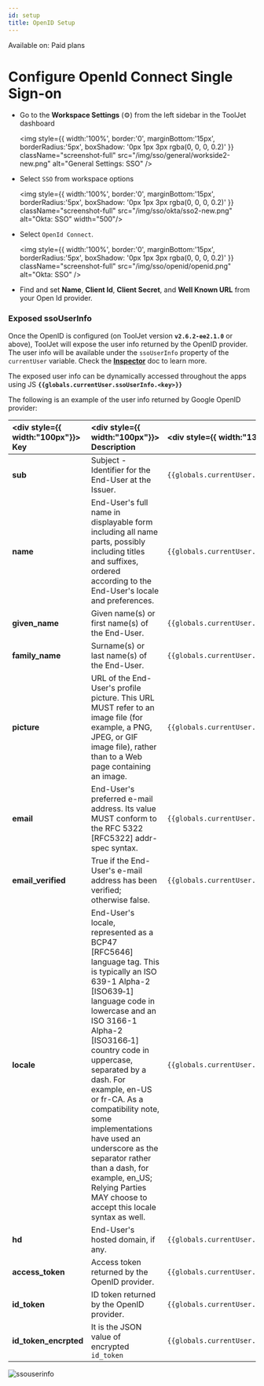 ```yaml
---
id: setup
title: OpenID Setup
---
```


<div className='badge badge--primary heading-badge'>Available on: Paid plans</div>

# Configure OpenId Connect Single Sign-on


- Go to the **Workspace Settings** (⚙️) from the left sidebar in the ToolJet dashboard
  <div style={{textAlign: 'center'}}>

  <img style={{ width:'100%', border:'0', marginBottom:'15px', borderRadius:'5px', boxShadow: '0px 1px 3px rgba(0, 0, 0, 0.2)' }} className="screenshot-full" src="/img/sso/general/workside2-new.png" alt="General Settings: SSO" />

  </div>

- Select `SSO` from workspace options
  <div style={{textAlign: 'center'}}>

  <img style={{ width:'100%', border:'0', marginBottom:'15px', borderRadius:'5px', boxShadow: '0px 1px 3px rgba(0, 0, 0, 0.2)' }} className="screenshot-full" src="/img/sso/okta/sso2-new.png" alt="Okta: SSO" width="500"/> 

  </div>

- Select `OpenId Connect`.
  <div style={{textAlign: 'center'}}>

  <img style={{ width:'100%', border:'0', marginBottom:'15px', borderRadius:'5px', boxShadow: '0px 1px 3px rgba(0, 0, 0, 0.2)' }} className="screenshot-full" src="/img/sso/openid/openid.png" alt="Okta: SSO" /> 

  </div>

- Find and set **Name**, **Client Id**, **Client Secret**, and **Well Known URL** from your Open Id provider.

<div style={{paddingTop:'24px', paddingBottom:'24px'}}>

### Exposed ssoUserInfo

Once the OpenID is configured (on ToolJet version **`v2.6.2-ee2.1.0`** or above), ToolJet will expose the user info returned by the OpenID provider. The user info will be available under the `ssoUserInfo` property of the `currentUser` variable. Check the **[Inspector](/docs/how-to/use-inspector)** doc to learn more.

The exposed user info can be dynamically accessed throughout the apps using JS **`{{globals.currentUser.ssoUserInfo.<key>}}`**

The following is an example of the user info returned by Google OpenID provider:

| <div style={{ width:"100px"}}> Key </div>| <div style={{ width:"100px"}}> Description </div>| <div style={{ width:"135px"}}> Syntax to access </div>|
|:--- |:----------- |:------- |
| **sub** | Subject - Identifier for the End-User at the Issuer. | `{{globals.currentUser.ssoUserInfo.sub}}` |
| **name** | End-User's full name in displayable form including all name parts, possibly including titles and suffixes, ordered according to the End-User's locale and preferences. | `{{globals.currentUser.ssoUserInfo.name}}` |
| **given_name** | Given name(s) or first name(s) of the End-User. | `{{globals.currentUser.ssoUserInfo.given_name}}` |
| **family_name** | Surname(s) or last name(s) of the End-User. | `{{globals.currentUser.ssoUserInfo.family_name}}` |
| **picture** | URL of the End-User's profile picture. This URL MUST refer to an image file (for example, a PNG, JPEG, or GIF image file), rather than to a Web page containing an image. | `{{globals.currentUser.ssoUserInfo.picture}}` |
| **email** | End-User's preferred e-mail address. Its value MUST conform to the RFC 5322 [RFC5322] addr-spec syntax. | `{{globals.currentUser.ssoUserInfo.email}}` |
| **email_verified** | True if the End-User's e-mail address has been verified; otherwise false. | `{{globals.currentUser.ssoUserInfo.email_verified}}` |
| **locale** | End-User's locale, represented as a BCP47 [RFC5646] language tag. This is typically an ISO 639-1 Alpha-2 [ISO639‑1] language code in lowercase and an ISO 3166-1 Alpha-2 [ISO3166‑1] country code in uppercase, separated by a dash. For example, en-US or fr-CA. As a compatibility note, some implementations have used an underscore as the separator rather than a dash, for example, en_US; Relying Parties MAY choose to accept this locale syntax as well. | `{{globals.currentUser.ssoUserInfo.locale}}` |
| **hd** | End-User's hosted domain, if any. | `{{globals.currentUser.ssoUserInfo.hd}}` |
| **access_token** | Access token returned by the OpenID provider. | `{{globals.currentUser.ssoUserInfo.access_token}}` |
| **id_token** | ID token returned by the OpenID provider. | `{{globals.currentUser.ssoUserInfo.id_token}}` |
| **id_token_encrpted** | It is the JSON value of encrypted `id_token` | `{{globals.currentUser.ssoUserInfo.id_token_encrpted}}` |

<div style={{textAlign: 'center'}}>

<img className="screenshot-full" src="/img/sso/openid/ssouserinfon-v2.png" alt="ssouserinfo" /> 

</div>

</div>